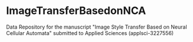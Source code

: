 # ImageTransferBasedonNCA
Data Repository for the manuscript "Image Style Transfer Based on Neural Cellular Automata" submitted to Applied Sciences (applsci-3227556)
